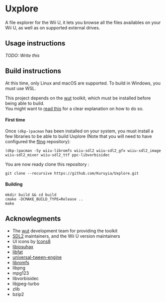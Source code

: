 # Uxplore
A file explorer for the Wii U, it lets you browse all the files availables on your Wii U, as well as on supported external drives.

## Usage instructions
_TODO: Write this_

## Build instructions
At this time, only Linux and macOS are supported. To build in Windows, you must use WSL.

This project depends on the [wut](https://github.com/devkitPro/wut) toolkit, which must be installed before being able to build.  
You might want to [read this](https://github.com/yawut/ProgrammingOnTheU/blob/master/tutorial/Chapter%201.md#setting-up-the-build-environment) for a clear explanation on how to do so.

#### First time
Once ``(dkp-)pacman`` has been installed on your system, you must install a few libraries to be able to build Uxplore (Note that you will need to have configured the [fling](https://gitlab.com/QuarkTheAwesome/wiiu-fling/tree/master#installing) repository):  
```shell
(dkp-)pacman -Sy wiiu-libromfs wiiu-sdl2 wiiu-sdl2_gfx wiiu-sdl2_image wiiu-sdl2_mixer wiiu-sdl2_ttf ppc-libvorbisidec
```
You are now ready clone this repository :
```
git clone --recursive https://github.com/Kuruyia/Uxplore.git
```

#### Building
```shell
mkdir build && cd build
cmake -DCMAKE_BUILD_TYPE=Release ..
make
```

## Acknowlegments
- The [wut](https://github.com/devkitPro/wut) development team for providing the toolkit
- [SDL2](https://github.com/yawut/SDL) maintainers, and the Wii U version maintainers
- UI icons by [Icons8](https://icons8.com/)
- [libiosuhax](https://github.com/Arc13/libiosuhax)
- [libfat](https://github.com/Arc13/libfat)
- [universal-tween-engine](https://github.com/Arc13/universal-tween-engine-cpp)
- [libromfs](https://github.com/yawut/libromfs-wiiu)
- libpng
- mpg123
- libvorbisidec
- libjpeg-turbo
- zlib
- bzip2
